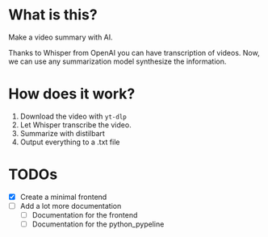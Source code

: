 # What is this?

Make a video summary with AI.

Thanks to Whisper from OpenAI you can have transcription of videos.
Now, we can use any summarization model synthesize the information.

# How does it work?

1. Download the video with `yt-dlp`
2. Let Whisper transcribe the video.
3. Summarize with distilbart
4. Output everything to a .txt file

# TODOs

- [X] Create a minimal frontend
- [ ] Add a lot more documentation
  - [ ] Documentation for the frontend
  - [ ] Documentation for the python_pypeline
